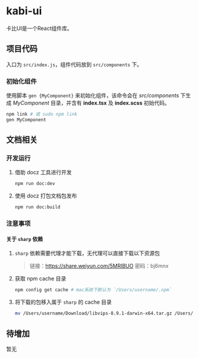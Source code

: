 # kabi-ui
卡比UI是一个React组件库。
## 项目代码
入口为 `src/index.js`，组件代码放到 `src/components` 下。
### 初始化组件
使用脚本 `gen {MyComponent}` 来初始化组件，该命令会在 *src/components* 下生成 *MyComponent* 目录，并含有 **index.tsx** 及 **index.scss** 初始代码。
```sh
npm link # 或 sudo npm link
gen MyComponent
```

## 文档相关
### 开发运行
1. 借助 docz 工具进行开发
    ```sh
    npm run doc:dev
    ```
2. 使用 docz 打包文档包发布
    ```sh
    npm run doc:build
    ```
### 注意事项
#### 关于 `sharp` 依赖
1. `sharp` 依赖需要代理才能下载，无代理可以直接下载以下资源包
    > 链接：https://share.weiyun.com/5MRlBUO 密码：bj6mnx
2. 获取 npm cache 目录
    ```sh
    npm config get cache # mac系统下默认为 `/Users/username/.npm`
    ```
3. 将下载的包移入属于 `sharp` 的 cache 目录
    ```sh
    mv /Users/username/Download/libvips-8.9.1-darwin-x64.tar.gz /Users/username/.npm/_libvips
    ```
## 待增加
暂无